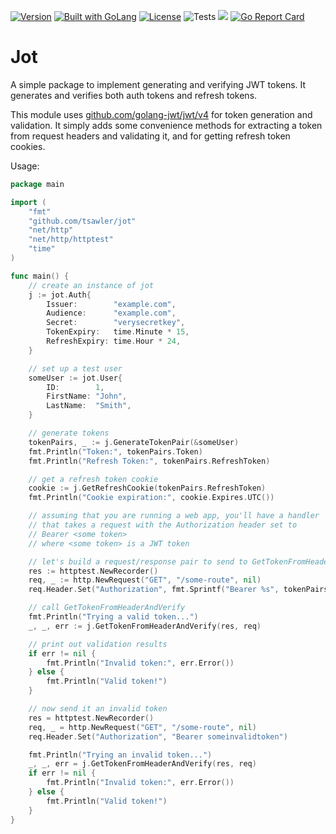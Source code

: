 [![Version](https://img.shields.io/badge/goversion-1.19.x-blue.svg)](https://golang.org)
<a href="https://golang.org"><img src="https://img.shields.io/badge/powered_by-Go-3362c2.svg?style=flat-square" alt="Built with GoLang"></a>
[![License](http://img.shields.io/badge/license-mit-blue.svg?style=flat-square)](https://raw.githubusercontent.com/tsawler/jot/master/LICENSE)
![Tests](https://github.com/tsawler/jot/actions/workflows/tests.yml/badge.svg)
<a href="https://pkg.go.dev/github.com/tsawler/jot"><img src="https://img.shields.io/badge/godoc-reference-%23007d9c.svg"></a>
[![Go Report Card](https://goreportcard.com/badge/github.com/tsawler/jot)](https://goreportcard.com/report/github.com/tsawler/jot)


# Jot

A simple package to implement generating and verifying JWT tokens. It generates and verifies both auth tokens and 
refresh tokens.

This module uses [github.com/golang-jwt/jwt/v4](github.com/golang-jwt/jwt) for token generation and validation. It
simply adds some convenience methods for extracting a token
from request headers and validating it, and for getting refresh token cookies.

Usage:

~~~Go
package main

import (
	"fmt"
	"github.com/tsawler/jot"
	"net/http"
	"net/http/httptest"
	"time"
)

func main() {
	// create an instance of jot
	j := jot.Auth{
		Issuer:        "example.com",
		Audience:      "example.com",
		Secret:        "verysecretkey",
		TokenExpiry:   time.Minute * 15,
		RefreshExpiry: time.Hour * 24,
	}

	// set up a test user
	someUser := jot.User{
		ID:        1,
		FirstName: "John",
		LastName:  "Smith",
	}

	// generate tokens
	tokenPairs, _ := j.GenerateTokenPair(&someUser)
	fmt.Println("Token:", tokenPairs.Token)
	fmt.Println("Refresh Token:", tokenPairs.RefreshToken)

	// get a refresh token cookie
	cookie := j.GetRefreshCookie(tokenPairs.RefreshToken)
	fmt.Println("Cookie expiration:", cookie.Expires.UTC())

	// assuming that you are running a web app, you'll have a handler
	// that takes a request with the Authorization header set to
	// Bearer <some token>
	// where <some token> is a JWT token

	// let's build a request/response pair to send to GetTokenFromHeaderAndVerify
	res := httptest.NewRecorder()
	req, _ := http.NewRequest("GET", "/some-route", nil)
	req.Header.Set("Authorization", fmt.Sprintf("Bearer %s", tokenPairs.Token))

	// call GetTokenFromHeaderAndVerify
	fmt.Println("Trying a valid token...")
	_, _, err := j.GetTokenFromHeaderAndVerify(res, req)

	// print out validation results
	if err != nil {
		fmt.Println("Invalid token:", err.Error())
	} else {
		fmt.Println("Valid token!")
	}

	// now send it an invalid token
	res = httptest.NewRecorder()
	req, _ = http.NewRequest("GET", "/some-route", nil)
	req.Header.Set("Authorization", "Bearer someinvalidtoken")

	fmt.Println("Trying an invalid token...")
	_, _, err = j.GetTokenFromHeaderAndVerify(res, req)
	if err != nil {
		fmt.Println("Invalid token:", err.Error())
	} else {
		fmt.Println("Valid token!")
	}
}
~~~
